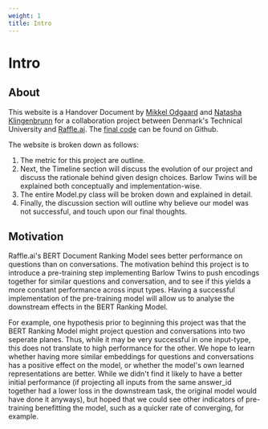 ```yaml
---
weight: 1
title: Intro
---
```


# Intro 

## About 
This website is a Handover Document by [Mikkel Odgaard](https://github.com/mikkelfo) and [Natasha Klingenbrunn](https://github.com/nklingen) for a collaboration project between Denmark's Technical University and [Raffle.ai](https://www.raffle.ai). The [final code](https://github.com/nklingen/BERT_Question_Answering) can be found on Github.

The website is broken down as follows:
1. The metric for this project are outline.
2. Next, the Timeline section will discuss the evolution of our project and discuss the rationale behind given design choices. Barlow Twins will be explained both conceptually and implementation-wise. 
3. The entire Model.py class will be broken down and explained in detail.
4. Finally, the discussion section will outline why believe our model was not successful, and touch upon our final thoughts.

## Motivation

Raffle.ai's BERT Document Ranking Model sees better performance on questions than on conversations. The motivation behind this project is to introduce a pre-training step implementing Barlow Twins to push encodings together for similar questions and conversation, and to see if this yields a more constant performance across input types. Having a successful implementation of the pre-training model will allow us to analyse the downstream effects in the BERT Ranking Model. 

For example, one hypothesis prior to beginning this project was that the BERT Ranking Model might project question and conversations into two seperate planes. Thus, while it may be very successful in one input-type, this does not translate to high performance for the other. We hope to learn whether having more similar embeddings for questions and conversations has a positive effect on the model, or whether the model's own learned representations are better. While we didn't find it likely to have a better initial performance (if projecting all inputs from the same answer_id together had a lower loss in the downstream task, the original model would have done it anyways), but hoped that we could see other indicators of pre-training benefitting the model, such as a quicker rate of converging, for example. 